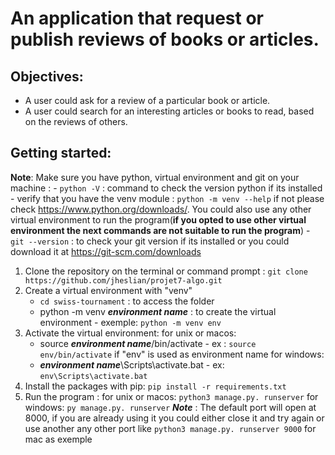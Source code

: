 # An application that request or publish reviews of books or articles.

## Objectives:

- A user could ask for a review of a particular book or article.
- A user could search for an interesting articles or books to read, based on the reviews of others.


## Getting started:
**Note**: Make sure you have python, virtual environment and git on your machine : 
	- `python -V` : command to check the version python if its installed
	- verify that you have the venv module : `python -m venv --help` if not please check https://www.python.org/downloads/. You could also use any other virtual environment to run the program(**if you opted to use other virtual environment the next commands are not suitable to run the program**)
	- `git --version` : to check your git version if its installed or you could download it at https://git-scm.com/downloads
 1. Clone the repository on the terminal or command prompt : `git clone https://github.com/jheslian/projet7-algo.git`
 2. Create a virtual environment with "venv"  
	 - `cd swiss-tournament` :  to access the folder 
	 - python -m venv ***environment name*** : to create the virtual environment - exemple: `python -m venv env`
3. Activate the virtual environment:
	for unix or macos:
	- source ***environment name***/bin/activate - ex : `source env/bin/activate` if "env" is used as environment name 
	for windows:
	- ***environment name***\Scripts\activate.bat - ex: `env\Scripts\activate.bat`
4. Install the packages with pip: `pip install -r requirements.txt`	
5. Run the program : 
	for unix or macos: `python3 manage.py. runserver`
	for windows: `py manage.py. runserver`
	***Note*** : The default port will open at 8000, if you are already using it you could either close it and try again or use another any other port  like `python3 manage.py. runserver 9000` for mac as exemple